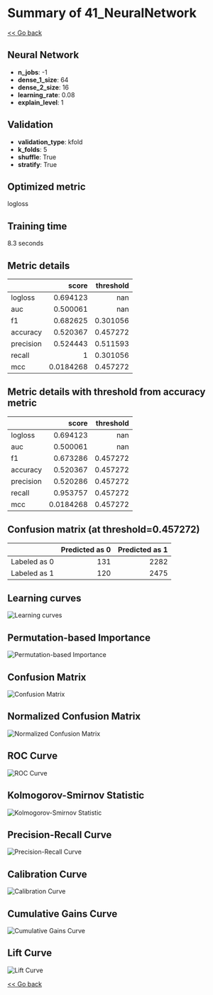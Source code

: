 # Summary of 41_NeuralNetwork

[<< Go back](../README.md)


## Neural Network
- **n_jobs**: -1
- **dense_1_size**: 64
- **dense_2_size**: 16
- **learning_rate**: 0.08
- **explain_level**: 1

## Validation
 - **validation_type**: kfold
 - **k_folds**: 5
 - **shuffle**: True
 - **stratify**: True

## Optimized metric
logloss

## Training time

8.3 seconds

## Metric details
|           |     score |   threshold |
|:----------|----------:|------------:|
| logloss   | 0.694123  |  nan        |
| auc       | 0.500061  |  nan        |
| f1        | 0.682625  |    0.301056 |
| accuracy  | 0.520367  |    0.457272 |
| precision | 0.524443  |    0.511593 |
| recall    | 1         |    0.301056 |
| mcc       | 0.0184268 |    0.457272 |


## Metric details with threshold from accuracy metric
|           |     score |   threshold |
|:----------|----------:|------------:|
| logloss   | 0.694123  |  nan        |
| auc       | 0.500061  |  nan        |
| f1        | 0.673286  |    0.457272 |
| accuracy  | 0.520367  |    0.457272 |
| precision | 0.520286  |    0.457272 |
| recall    | 0.953757  |    0.457272 |
| mcc       | 0.0184268 |    0.457272 |


## Confusion matrix (at threshold=0.457272)
|              |   Predicted as 0 |   Predicted as 1 |
|:-------------|-----------------:|-----------------:|
| Labeled as 0 |              131 |             2282 |
| Labeled as 1 |              120 |             2475 |

## Learning curves
![Learning curves](learning_curves.png)

## Permutation-based Importance
![Permutation-based Importance](permutation_importance.png)
## Confusion Matrix

![Confusion Matrix](confusion_matrix.png)


## Normalized Confusion Matrix

![Normalized Confusion Matrix](confusion_matrix_normalized.png)


## ROC Curve

![ROC Curve](roc_curve.png)


## Kolmogorov-Smirnov Statistic

![Kolmogorov-Smirnov Statistic](ks_statistic.png)


## Precision-Recall Curve

![Precision-Recall Curve](precision_recall_curve.png)


## Calibration Curve

![Calibration Curve](calibration_curve_curve.png)


## Cumulative Gains Curve

![Cumulative Gains Curve](cumulative_gains_curve.png)


## Lift Curve

![Lift Curve](lift_curve.png)



[<< Go back](../README.md)
